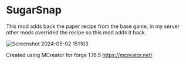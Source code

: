 # SugarSnap

This mod adds back the paper recipe from the base game, in my server other mods overrided the recipe so this mod adds it back.

![Screenshot 2024-05-02 151103](https://github.com/Sam5065/SugarSnap/assets/20979204/b7fddb26-944c-4c4f-af6b-d4d6aca86e70)

Created using MCreator for forge 1.16.5
https://mcreator.net/

